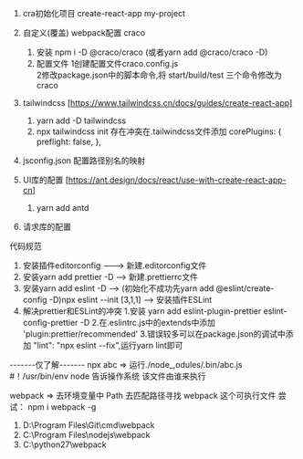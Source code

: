 1. cra初始化项目 create-react-app my-project
2. 自定义(覆盖) webpack配置  craco
    1. 安装 npm i -D @craco/craco (或者yarn add @craco/craco -D)
    2. 配置文件 
        1创建配置文件craco.config.js  
        2修改package.json中的脚本命令,将 start/build/test 三个命令修改为 craco

3. tailwindcss [https://www.tailwindcss.cn/docs/guides/create-react-app]
    1. yarn add -D tailwindcss
    2. npx tailwindcss init
    存在冲突在.tailwindcss文件添加
            corePlugins: {
              preflight: false,
            },

4. jsconfig.json 配置路径别名的映射
5. UI库的配置 [https://ant.design/docs/react/use-with-create-react-app-cn]
    1. yarn add antd

6. 请求库的配置

代码规范
1. 安装插件editorconfig ---> 新建.editorconfig文件 
2. 安装yarn add prettier -D --> 新建.prettierrc文件  
3. 安装yarn add eslint -D --> (初始化不成功先yarn add @eslint/create-config -D)npx eslint --init [3,1,1] 
    --> 安装插件ESLint
4. 解决prettier和ESLint的冲突
   1.安装 yarn add eslint-plugin-prettier eslint-config-prettier -D
   2.在.eslintrc.js中的extends中添加 'plugin:prettier/recommended'
   3.错误较多可以在package.json的调试中添加 "lint": "npx eslint --fix",运行yarn lint即可

-------仅了解-------
npx abc => 运行./node_,odules/.bin/abc.js
#！/usr/bin/env  node 告诉操作系统 该文件由谁来执行

webpack => 去环境变量中 Path 去匹配路径寻找 webpack 这个可执行文件
尝试：
npm i webpack -g

1. D:\Program Files\Git\cmd\webpack
2. C:\Program Files\nodejs\webpack
3. C:\python27\webpack
